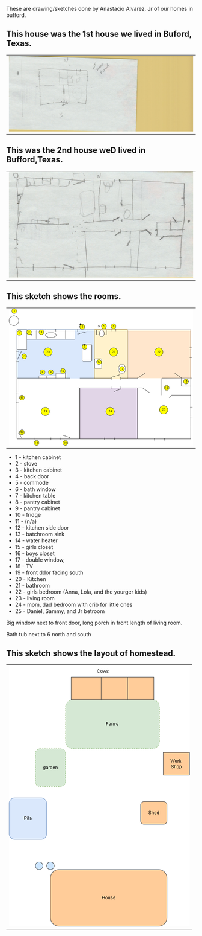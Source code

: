 These are drawing/sketches done by Anastacio Alvarez, Jr of our homes in bufford.

## This house was the 1st house we lived in Buford, Texas.

|                                                         |
| -- |
|![first house](./Drawing_FirstHouseBufford_handdrawn.JPG)|

## This was the 2nd house weD lived in Bufford,Texas. 

|                                                         |
| -- |
|![2nd_house](./Drawing_BuffordHowse_Handdrawn.JPG)|

## This sketch shows the rooms.

|                                                         |
| -- |
|![2nd_house](./BuffordHouse.drawio.png)|

* 1 - kitchen cabinet
* 2 - stove
* 3 - kitchen cabinet
* 4 - back door
* 5 - commode
* 6 - bath window
* 7 - kitchen table
* 8 - pantry cabinet
* 9 - pantry cabinet
* 10 - fridge
* 11 - (n/a)
* 12 - kitchen side door
* 13 - batchroom sink
* 14 - water heater
* 15 - girls closet
* 16 - boys closet
* 17 - double window,
* 18 - TV
* 19 - front ddor facing south
* 20 - Kitchen
* 21 - bathroom
* 22 - girls bedroom (Anna, Lola, and the yourger kids)
* 23 - living room
* 24 - mom, dad bedroom with crib for little ones
* 25 - Daniel, Sammy, and Jr betroom

Big window next to front door, long porch in front length of living room. 

Bath tub next to 6 north and south


## This sketch shows the layout of homestead.

|                                                         |
| -- |
| ![layout](./BuffordHouse-Layout.drawio.png) |
